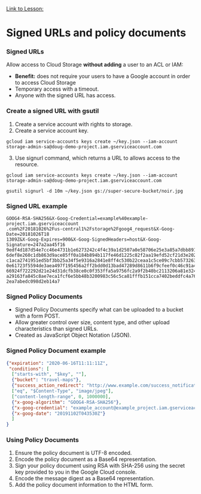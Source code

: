 [Link to Lesson:](https://www.cloudskillsboost.google/paths/15/course_templates/87/video/450293) <!--Increment the end number by 1 for the duration of each numbered section!-->

# Signed URLs and policy documents

### Signed URLs
Allow access to Cloud Storage **without adding** a user to an ACL or IAM:
- **Benefit:** does not require your users to have a Google account in order to access Cloud Storage
- Temporary access with a timeout.
- Anyone with the signed URL has access.

### Create a signed URL with gsutil
1. Create a service account with rights to storage.
2. Create a service account key.
```shell
gcloud iam service-accounts keys create ~/key.json --iam-account storage-admin-sa@doug-demo-project.iam.gserviceaccount.com
```
3. Use signurl command, which returns a URL to allows access to the resource.
```shell
gcloud iam service-accounts keys create ~/key.json --iam-account storage-admin-sa@doug-demo-project.iam.gserviceaccount.com

gsutil signurl -d 10m ~/key.json gs://super-secure-bucket/noir.jpg
```

### Signed URL example

```https://storage.googleapis.com/example-bucket/cat.jpeg?X-Goog-Algorithm=
GOOG4-RSA-SHA256&X-Goog-Credential=example%40example-project.iam.gserviceaccount
.com%2F20181026%2Fus-central1%2Fstorage%2Fgoog4_request&X-Goog-Date=20181026T18
1309Z&X-Goog-Expires=900&X-Goog-SignedHeaders=host&X-Goog-Signature=247a2aa45f16
9edf4d187d54e7cc46e4731b1e6273242c4f4c39a1d2507a0e58706e25e3a85a7dbb891d62afa849
6def8e260c1db863d9ace85ff0a184b894b117fe46d1225c82f2aa19efd52cf21d3e2022b3b868dc
c1aca2741951ed5bf3bb25a34f5e9316a2841e8ff4c530b22ceaa1c5ce09c7cbb5732631510c2058
0e61723f5594de3aea497f195456a2ff2bdd0d13bad47289d8611b6f9cfeef0c46c91a455b94e90a
66924f722292d21e24d31dcfb38ce0c0f353ffa5a9756fc2a9f2b40bc2113206a81e324fc4fd6823
a29163fa845c8ae7eca1fcf6e5bb48b3200983c56c5ca81fffb151cca7402beddfc4a76b13344703
2ea7abedc098d2eb14a7
```

### Signed Policy Documents
- Signed Policy Documents specify what can be uploaded to a bucket with a form POST.
- Allow greater control over size, content type, and other upload characteristics than signed URLs.
- Created as JavaScript Object Notation (JSON).

### Signed Policy Document example
```json
{"expiration": "2020-06-16T11:11:11Z",
 "conditions": [
  ["starts-with", "$key", ""],
  {"bucket": "travel-maps"},
  {"success_action_redirect": "http://www.example.com/success_notification.html"},
  ["eq", "$Content-Type", "image/jpeg"],
  ["content-length-range", 0, 1000000],
  {"x-goog-algorithm": "GOOG4-RSA-SHA256"},
  {"x-goog-credential": "example_account@example_project.iam.gserviceaccount.com/20191102/us-central1/storage/goog4_request"},
  {"x-goog-date": "20191102T043530Z"}
  ]
}
```

### Using Policy Documents
1. Ensure the policy document is UTF-8 encoded.
2. Encode the policy document as a Base64 representation.
3. Sign your policy document using RSA with SHA-256 using the secret key provided to you in the Google Cloud console.
4. Encode the message digest as a Base64 representation.
5. Add the policy document information to the HTML form.



